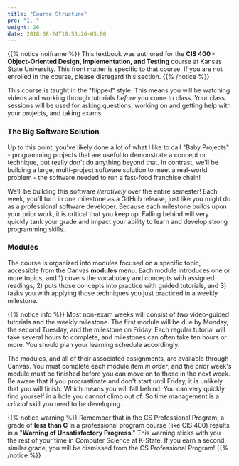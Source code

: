 ```yaml
---
title: "Course Structure"
pre: "1. "
weight: 20
date: 2018-08-24T10:53:26-05:00
---
```


{{% notice noiframe %}}
This textbook was authored for the **CIS 400 - Object-Oriented Design, Implementation, and Testing** course at Kansas State University.  This front matter is specific to that course.  If you are not enrolled in the course, please disregard this section.
{{% /notice %}}

This course is taught in the "flipped" style.  This means you will be watching videos and working through tutorials _before_ you come to class.  Your class sessions will be used for asking questions, working on and getting help with your projects, and taking exams.


### The Big Software Solution
Up to this point, you've likely done a lot of what I like to call "Baby Projects" - programming projects that are useful to demonstrate a concept or technique, but really don't do anything beyond that.  In contrast, we'll be building a large, multi-project software solution to meet a real-world problem - the software needed to run a fast-food franchise chain! 

We'll be building this software _iteratively_ over the entire semester!  Each week, you'll turn in one milestone as a GitHub release, just like you might do as a professional software developer.  Because each milestone builds upon your prior work, it is critical that you keep up.  Falling behind will very quickly tank your grade and impact your ability to learn and develop strong programming skills.

### Modules
The course is organized into modules focused on a specific topic, accessible from the Canvas **modules** menu.  Each module introduces one or more topics, and 1) covers the vocabulary and concepts with assigned readings, 2) puts those concepts into practice with guided tutorials, and 3) tasks you with applying those techniques you just practiced in a weekly milestone.  

{{% notice info %}}
Most non-exam weeks will consist of _two_ video-guided tutorials and the weekly milestone.  The first module will be due by Monday, the second Tuesday, and the milestone on Friday. Each regular tutorial will take several hours to complete, and milestones can often take ten hours or more. You should plan your learning schedule accordingly.

The modules, and all of their associated assignments, are available through Canvas.  You must complete each module item _in order_, and the prior week's module must be finished before you can move on to those in the next week. Be aware that if you procrastinate and don't start until Friday, it is unlikely that you will finish. Which means you will fall behind.  You can very quickly find yourself in a hole you cannot climb out of.  So time management is a _critical_ skill you need to be developing.  

{{% notice warning %}}
Remember that in the CS Professional Program, a grade of **less than C** in a professional program course (like CIS 400) results in a "**Warning of Unsatisfactory Progress**."  This warning sticks with you the rest of your time in Computer Science at K-State. If you earn a second, similar grade, you will be dismissed from the CS Professional Program!
{{% /notice %}}